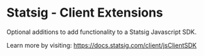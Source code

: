 # Statsig - Client Extensions

Optional additions to add functionality to a Statsig Javascript SDK.

Learn more by visiting: https://docs.statsig.com/client/jsClientSDK

